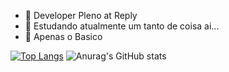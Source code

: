 - 🔭 Developer Pleno at Reply
- 🌱 Estudando atualmente um tanto de coisa ai...
- 👯 Apenas o Basico

[![Top Langs](https://github-readme-stats.vercel.app/api/top-langs/?username=erick-lucio&langs_count=7)](https://github.com/anuraghazra/github-readme-stats)
![Anurag's GitHub stats](https://github-readme-stats.vercel.app/api?username=erick-lucio&count_private=true&show_icons=true&theme=radical&include_all_commits=false)

